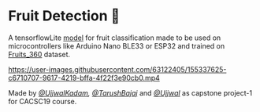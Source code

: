 # Fruit Detection 🍇
A tensorflowLite [model](https://colab.research.google.com/drive/1B2ybEKFGWMZQyruT4kNdDHwx1F_iVQxa?usp=sharing) for fruit classification made to be used on microcontrollers like Arduino Nano BLE33 or ESP32 and trained on [Fruits_360](https://www.kaggle.com/moltean/fruits) dataset.



https://user-images.githubusercontent.com/63122405/155337625-c6710707-9617-4219-bffa-4f22f3e90cb0.mp4


Made by *[@UjjwalKadam](https://github.com/ujjwal404), [@TarushBajaj](https://github.com/Tarushfx)* and *[@Ujjwal](https://github.com/ujjwal2604)* as capstone project-1 for CACSC19 course.
